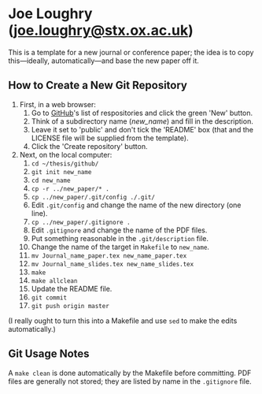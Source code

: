 Joe Loughry (joe.loughry@stx.ox.ac.uk)
===========

This is a template for a new journal or conference paper; the idea is to
copy this&mdash;ideally, automatically&mdash;and base the new paper off it.

How to Create a New Git Repository
----------------------------------

1. First, in a web browser:
    1. Go to [GitHub](https://github.com/jloughry?tab=repositories)'s list
of respositories and click the green 'New' button.
    1. Think of a subdirectory name (*new_name*) and fill in the
description.
    1. Leave it set to 'public' and don't tick the 'README' box (that and
the LICENSE file will be supplied from the template).
    1. Click the 'Create repository' button.
1. Next, on the local computer:
    1. `cd ~/thesis/github/`
    1. `git init new_name`
    1. `cd new_name`
    1. `cp -r ../new_paper/* .`
    1. `cp ../new_paper/.git/config ./.git/`
    1. Edit `.git/config` and change the name of the new directory (one
line).
    1. `cp ../new_paper/.gitignore .`
    1. Edit `.gitignore` and change the name of the PDF files.
    1. Put something reasonable in the `.git/description` file.
    1. Change the name of the target in `Makefile` to `new_name`.
    1. `mv Journal_name_paper.tex new_name_paper.tex`
    1. `mv Journal_name_slides.tex new_name_slides.tex`
    1. `make`
    1. `make allclean`
    1. Update the README file.
    1. `git commit`
    1. `git push origin master`

(I really ought to turn this into a Makefile and use `sed` to make the
edits automatically.)

Git Usage Notes
---------------

A `make clean` is done automatically by the Makefile before committing. PDF
files are generally not stored; they are listed by name in the `.gitignore`
file.


